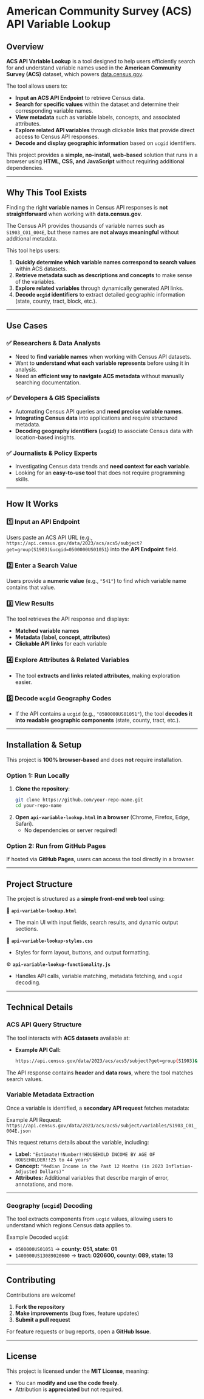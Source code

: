 # American Community Survey (ACS) API Variable Lookup  

## Overview  
**ACS API Variable Lookup** is a tool designed to help users efficiently search for and understand variable names used in the **American Community Survey (ACS)** dataset, which powers [data.census.gov](https://data.census.gov).  

The tool allows users to:  
- **Input an ACS API Endpoint** to retrieve Census data.  
- **Search for specific values** within the dataset and determine their corresponding variable names.  
- **View metadata** such as variable labels, concepts, and associated attributes.  
- **Explore related API variables** through clickable links that provide direct access to Census API responses.  
- **Decode and display geographic information** based on `ucgid` identifiers.  

This project provides a **simple, no-install, web-based** solution that runs in a browser using **HTML, CSS, and JavaScript** without requiring additional dependencies.  

---

## **Why This Tool Exists**  
Finding the right **variable names** in Census API responses is **not straightforward** when working with **data.census.gov**.  

The Census API provides thousands of variable names such as `S1903_C01_004E`, but these names are **not always meaningful** without additional metadata.  

This tool helps users:  
1. **Quickly determine which variable names correspond to search values** within ACS datasets.  
2. **Retrieve metadata such as descriptions and concepts** to make sense of the variables.  
3. **Explore related variables** through dynamically generated API links.  
4. **Decode `ucgid` identifiers** to extract detailed geographic information (state, county, tract, block, etc.).  

---

## **Use Cases**  
### ✅ **Researchers & Data Analysts**  
- Need to **find variable names** when working with Census API datasets.  
- Want to **understand what each variable represents** before using it in analysis.  
- Need an **efficient way to navigate ACS metadata** without manually searching documentation.  

### ✅ **Developers & GIS Specialists**  
- Automating Census API queries and **need precise variable names**.  
- **Integrating Census data** into applications and require structured metadata.  
- **Decoding geography identifiers (`ucgid`)** to associate Census data with location-based insights.  

### ✅ **Journalists & Policy Experts**  
- Investigating Census data trends and **need context for each variable**.  
- Looking for an **easy-to-use tool** that does not require programming skills.  

---

## **How It Works**  
### **1️⃣ Input an API Endpoint**  
Users paste an ACS API URL (e.g., `https://api.census.gov/data/2023/acs/acs5/subject?get=group(S1903)&ucgid=0500000US01051`) into the **API Endpoint** field.  

### **2️⃣ Enter a Search Value**  
Users provide a **numeric value** (e.g., `"541"`) to find which variable name contains that value.  

### **3️⃣ View Results**  
The tool retrieves the API response and displays:  
- **Matched variable names**  
- **Metadata (label, concept, attributes)**  
- **Clickable API links** for each variable  

### **4️⃣ Explore Attributes & Related Variables**  
- The tool **extracts and links related attributes**, making exploration easier.  

### **5️⃣ Decode `ucgid` Geography Codes**  
- If the API contains a `ucgid` (e.g., `"0500000US01051"`), the tool **decodes it into readable geographic components** (state, county, tract, etc.).  

---

## **Installation & Setup**  
This project is **100% browser-based** and does **not** require installation.  

### **Option 1: Run Locally**
1. **Clone the repository**:
   ```sh
   git clone https://github.com/your-repo-name.git
   cd your-repo-name
2. **Open `api-variable-lookup.html` in a browser** (Chrome, Firefox, Edge, Safari).  
   - No dependencies or server required!  

### **Option 2: Run from GitHub Pages**
If hosted via **GitHub Pages**, users can access the tool directly in a browser.  

---

## **Project Structure**  
The project is structured as a **simple front-end web tool** using:  

📄 **`api-variable-lookup.html`**  
- The main UI with input fields, search results, and dynamic output sections.  

🎨 **`api-variable-lookup-styles.css`**  
- Styles for form layout, buttons, and output formatting.  

⚙️ **`api-variable-lookup-functionality.js`**  
- Handles API calls, variable matching, metadata fetching, and `ucgid` decoding.  

---

## **Technical Details**  

### **ACS API Query Structure**  
The tool interacts with **ACS datasets** available at:
- **Example API Call:**  
  ```sh
  https://api.census.gov/data/2023/acs/acs5/subject?get=group(S1903)&ucgid=0500000US01051

The API response contains **header** and **data rows**, where the tool matches search values.  

### **Variable Metadata Extraction**  
Once a variable is identified, a **secondary API request** fetches metadata:  

Example API Request:  
`https://api.census.gov/data/2023/acs/acs5/subject/variables/S1903_C01_004E.json`  

This request returns details about the variable, including:  
- **Label:** `"Estimate!!Number!!HOUSEHOLD INCOME BY AGE OF HOUSEHOLDER!!25 to 44 years"`  
- **Concept:** `"Median Income in the Past 12 Months (in 2023 Inflation-Adjusted Dollars)"`  
- **Attributes:** Additional variables that describe margin of error, annotations, and more.  

---

### **Geography (`ucgid`) Decoding**  
The tool extracts components from `ucgid` values, allowing users to understand which regions Census data applies to.  

Example Decoded `ucgid`:  
- `0500000US01051` → **county: 051, state: 01**  
- `1400000US13089020600` → **tract: 020600, county: 089, state: 13**  

---

## **Contributing**  
Contributions are welcome!  

1. **Fork the repository**  
2. **Make improvements** (bug fixes, feature updates)  
3. **Submit a pull request**  

For feature requests or bug reports, open a **GitHub Issue**.  

---

## **License**  
This project is licensed under the **MIT License**, meaning:  
- You can **modify and use the code freely**.  
- Attribution is **appreciated** but not required.  
